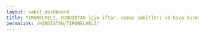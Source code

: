 ```yaml
---
layout: vakit_dashboard
title: TIRUNELVELI, HINDISTAN için iftar, namaz vakitleri ve hava durumu - ilçe/eyalet seç
permalink: /HINDISTAN/TIRUNELVELI/
---
```


<script type="text/javascript">
  var GLOBAL_COUNTRY = 'HINDISTAN';
  var GLOBAL_CITY = 'TIRUNELVELI';
  var GLOBAL_STATE = '';
  var lat = 72;
  var lon = 21;
</script>

